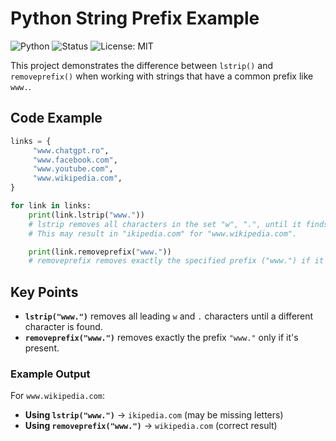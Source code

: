 # Python String Prefix Example

![Python](https://img.shields.io/badge/python-3.8%2B-brightgreen)
![Status](https://img.shields.io/badge/status-stable-success)
![License: MIT](https://img.shields.io/badge/License-MIT-blue.svg)

This project demonstrates the difference between `lstrip()` and `removeprefix()` when working with strings that have a common prefix like `www.`.

## Code Example

```python
links = {
     "www.chatgpt.ro",
     "www.facebook.com",
     "www.youtube.com",
     "www.wikipedia.com",
}

for link in links:
    print(link.lstrip("www."))
    # lstrip removes all characters in the set "w", ".", until it finds a different one.
    # This may result in "ikipedia.com" for "www.wikipedia.com".

    print(link.removeprefix("www."))
    # removeprefix removes exactly the specified prefix ("www.") if it exists.
```

## Key Points
- **`lstrip("www.")`** removes all leading `w` and `.` characters until a different character is found.
- **`removeprefix("www.")`** removes exactly the prefix `"www."` only if it's present.

### Example Output

For `www.wikipedia.com`:

- **Using `lstrip("www.")`** → `ikipedia.com` (may be missing letters)
- **Using `removeprefix("www.")`** → `wikipedia.com` (correct result)
